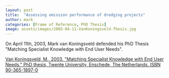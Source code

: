 ```yaml
---
layout: post
title:  "Assessing emission performance of dredging projects"
author: mark
categories: [Frame of Reference, PhD Thesis]
image: assets/images/2003-04-11-VanKoningsveld-Thesis.jpg 
---
```

On April 11th, 2003, Mark van Koningsveld defended his PhD Thesis "Matching Specialist Knowledge with End User Needs". 

<a href="assets/documents/MainFile-PhD-MvK-def-03-03-2003-x800-D600.pdf">Van Koningsveld, M., 2003. "Matching Specialist Knowledge with End User Needs." PhD thesis, Twente University, Enschede, The Netherlands. ISBN 90-365-1897-0</a>

